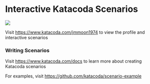 # Interactive Katacoda Scenarios

[![](http://shields.katacoda.com/katacoda/jmmoon1974/count.svg)](https://www.katacoda.com/jmmoon1974 "Get your profile on Katacoda.com")

Visit https://www.katacoda.com/jmmoon1974 to view the profile and interactive scenarios

### Writing Scenarios
Visit https://www.katacoda.com/docs to learn more about creating Katacoda scenarios

For examples, visit https://github.com/katacoda/scenario-example

